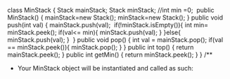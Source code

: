class MinStack {
Stack<Integer> mainStack;
Stack<Integer> minStack;
//int min =0;
​
public MinStack() {
mainStack=new Stack<Integer>();
minStack=new Stack<Integer>();
}
public void push(int val) {
mainStack.push(val);
​
if(!minStack.isEmpty()){
int min= minStack.peek();
if(val<= min){
minStack.push(val);
}
}else{
minStack.push(val);
}
​
}
public void pop() {
int val = mainStack.pop();
if(val == minStack.peek()){
minStack.pop();
}
}
public int top() {
return mainStack.peek();
}
public int getMin() {
return minStack.peek();
}
}
​
/**
* Your MinStack object will be instantiated and called as such: